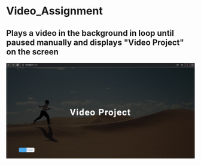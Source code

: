 # Video_Assignment

## Plays a video in the background in loop until paused manually and displays "Video Project" on the screen
![](screenshot/ss.png)
